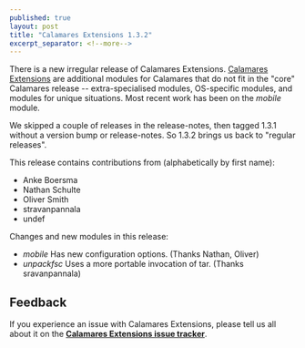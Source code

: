```yaml
---
published: true
layout: post
title: "Calamares Extensions 1.3.2"
excerpt_separator: <!--more-->
---
```


There is a new irregular release of Calamares Extensions.
[Calamares Extensions](https://github.com/calamares/calamares-extensions)
are additional modules for Calamares that do not fit in the "core"
Calamares release -- extra-specialised modules, OS-specific modules,
and modules for unique situations. Most recent work has been on
the *mobile* module.

<!--more-->

We skipped a couple of releases in the release-notes, then tagged
1.3.1 without a version bump or release-notes. So 1.3.2 brings us
back to "regular releases".

This release contains contributions from (alphabetically by first name):
 - Anke Boersma
 - Nathan Schulte
 - Oliver Smith
 - stravanpannala
 - undef

Changes and new modules in this release:
 - *mobile* Has new configuration options. (Thanks Nathan, Oliver)
 - *unpackfsc* Uses a more portable invocation of tar. (Thanks sravanpannala)


## Feedback ##

If you experience an issue with Calamares Extensions, please tell us all about it
on the [**Calamares Extensions issue tracker**][1].

[1]: https://github.com/calamares/calamares-extensions/issues
